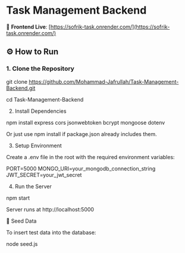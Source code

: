 # Task Management Backend

🔗 **Frontend Live**: [https://sofrik-task.onrender.com/](https://sofrik-task.onrender.com/)

## ⚙️ How to Run

### 1. Clone the Repository

git clone https://github.com/Mohammad-Jafrullah/Task-Management-Backend.git

cd Task-Management-Backend

2. Install Dependencies

npm install express cors jsonwebtoken bcrypt mongoose dotenv

Or just use npm install if package.json already includes them.

3. Setup Environment

Create a .env file in the root with the required environment variables:

PORT=5000
MONGO_URI=your_mongodb_connection_string
JWT_SECRET=your_jwt_secret

4. Run the Server

npm start

Server runs at http://localhost:5000

🌱 Seed Data

To insert test data into the database:

node seed.js
